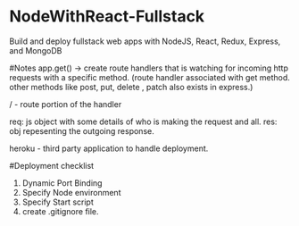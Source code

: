 # NodeWithReact-Fullstack

Build and deploy fullstack web apps with NodeJS, React, Redux, Express, and MongoDB

#Notes
app.get() -> create route handlers that is watching for incoming http requests with a specific method.
(route handler associated with get method. other methods like post, put, delete , patch also exists in express.)

/ - route portion of the handler

req: js object with some details of who is making the request and all.
res: obj repesenting the outgoing response.

heroku - third party application to handle deployment.

#Deployment checklist

1. Dynamic Port Binding
2. Specify Node environment
3. Specify Start script
4. create .gitignore file.
